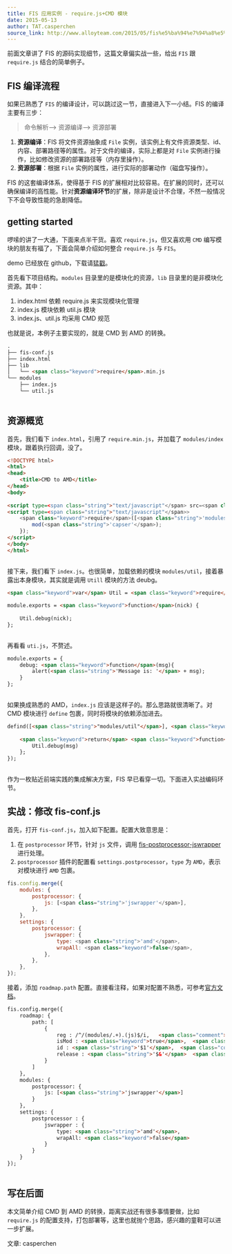 ```yaml
---
title: FIS 应用实例 - require.js+CMD 模块
date: 2015-05-13
author: TAT.casperchen
source_link: http://www.alloyteam.com/2015/05/fis%e5%ba%94%e7%94%a8%e5%ae%9e%e4%be%8b-require-jscmd%e6%a8%a1%e5%9d%97/
---
```


<!-- {% raw %} - for jekyll -->

前面文章讲了 FIS 的源码实现细节，这篇文章偏实战一些，给出 `FIS` 跟 `require.js` 结合的简单例子。

## FIS 编译流程

如果已熟悉了 `FIS` 的编译设计，可以跳过这一节，直接进入下一小结。FIS 的编译主要有三步：

> 命令解析–> 资源编译–> 资源部署

1.  **资源编译**：FIS 将文件资源抽象成 `File` 实例，该实例上有文件资源类型、id、内容、部署路径等的属性。对于文件的编译，实际上都是对 `File` 实例进行操作，比如修改资源的部署路径等（内存里操作）。
2.  **资源部署**：根据 `File` 实例的属性，进行实际的部署动作（磁盘写操作）。

FIS 的这套编译体系，使得基于 FIS 的扩展相对比较容易。在扩展的同时，还可以确保编译的高性能。针对**资源编译环节**的扩展，除非是设计不合理，不然一般情况下不会导致性能的急剧降低。

## getting started

啰嗦的讲了一大通，下面来点半干货。喜欢 `require.js`，但又喜欢用 `CMD` 编写模块的朋友有福了，下面会简单介绍如何整合 `require.js` 与 `FIS`。

demo 已经放在 github，下载请[猛戳](https://github.com/chyingp/blog/tree/master/demo/2015.05.13-fis-cmd-to-amd)。

首先看下项目结构。`modules` 目录里的是模块化的资源，`lib` 目录里的是非模块化资源。其中：

1.  index.html 依赖 require.js 来实现模块化管理
2.  index.js 模块依赖 util.js 模块
3.  index.js、util.js 均采用 CMD 规范

也就是说，本例子主要实现的，就是 CMD 到 AMD 的转换。

```html
.
├── fis-conf.js
├── index.html
├── lib
│   └── <span class="keyword">require</span>.min.js
└── modules
    ├── index.js
    └── util.js
 
```

## 资源概览

首先，我们看下 `index.html`，引用了 `require.min.js`，并加载了 `modules/index` 模块，跟着执行回调，没了。

```html
<!DOCTYPE html>
<html>
<head>
    <title>CMD to AMD</title>
</head>
<body>
 
<script type=<span class="string">"text/javascript"</span> src=<span class="string">"lib/require.min.js"</span>></script>
<script type=<span class="string">"text/javascript"</span>>
    <span class="keyword">require</span>([<span class="string">'modules/index'</span>], <span class="keyword">function</span>(mod){
        mod(<span class="string">'capser'</span>);
    });
</script>
</body>
</html>
 
```

接下来，我们看下 `index.js`。也很简单，加载依赖的模块 `modules/util`，接着暴露出本身模块，其实就是调用 `Utill` 模块的方法 deubg。

```html
<span class="keyword">var</span> Util = <span class="keyword">require</span>(<span class="string">'modules/util'</span>);
 
module.exports = <span class="keyword">function</span>(nick) {
    
    Util.debug(nick);
};
 
```

再看看 `uti.js`，不赘述。

```html
module.exports = {
    debug: <span class="keyword">function</span>(msg){
        alert(<span class="string">'Message is: '</span> + msg);
    }
};
 
```

如果换成熟悉的 AMD，`index.js` 应该是这样子的。那么思路就很清晰了。对 CMD 模块进行 `define` 包裹，同时将模块的依赖添加进去。

```html
defind([<span class="string">"modules/util"</span>], <span class="keyword">function</span>(Util){
 
    <span class="keyword">return</span> <span class="keyword">function</span>(msg){
        Util.debug(msg)
    };
});
 
```

作为一枚贴近前端实践的集成解决方案，FIS 早已看穿一切。下面进入实战编码环节。

## 实战：修改 fis-conf.js

首先，打开 `fis-conf.js`，加入如下配置。配置大致意思是：

1.  在 `postprocessor` 环节，针对 `js` 文件，调用 [fis-postprocessor-jswrapper](https://www.npmjs.com/package/fis-postprocessor-require-async) 进行处理。
2.  `postprocessor` 插件的配置看 `settings.postprocessor`，`type` 为 `AMD`，表示对模块进行 `AMD` 包裹。

```javascript
fis.config.merge({
    modules: {
        postprocessor: {
            js: [<span class="string">'jswrapper'</span>],
        },
    },
    settings: {
        postprocessor: {
            jswrapper: {
                type: <span class="string">'amd'</span>,
                wrapAll: <span class="keyword">false</span>,
            },
        },
    },
});
```

接着，添加 `roadmap.path` 配置。直接看注释，如果对配置不熟悉，可参考[官方文档](http://fis.baidu.com/docs/api/fis-conf.html#roadmap)。

```html
fis.config.merge({
    roadmap: {      
        path: [
            {
                reg : /^/(modules/.+).(js)$/i,   <span class="comment">// modules目录下的所有js文件</span>
                isMod : <span class="keyword">true</span>,  <span class="comment">// isMod为true，表示资源是模块资源，需要进行模块化包裹</span>
                id : <span class="string">'$1'</span>,  <span class="comment">// 这里这里！！将资源的id替换成 reg 第一个子表达式匹配到的字符串，比如 /modules/index.js，id则为 modules/index</span>
                release : <span class="string">'$&'</span>  <span class="comment">// 发布路径，跟当前路径是一样的，看正则。。</span>
            }           
        ]
    },
    modules: {
        postprocessor: {
            js: [<span class="string">'jswrapper'</span>]
        }
    },
    settings: {
        postprocessor : {
            jswrapper : {
                type: <span class="string">'amd'</span>,
                wrapAll: <span class="keyword">false</span>
            }
        }
    }
});
 
```

## 写在后面

本文简单介绍 CMD 到 AMD 的转换，距离实战还有很多事情要做，比如 `require.js` 的配置支持，打包部署等，这里也就抛个思路，感兴趣的童鞋可以进一步扩展。

文章: casperchen


<!-- {% endraw %} - for jekyll -->